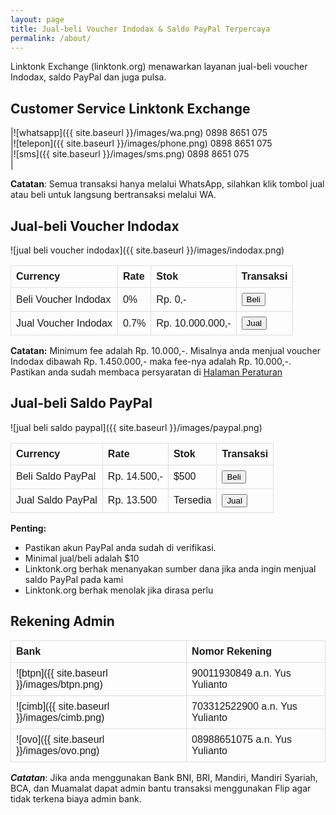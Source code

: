 ```yaml
---
layout: page
title: Jual-beli Voucher Indodax & Saldo PayPal Terpercaya
permalink: /about/
---
```


<style>
table {
  font-family: arial, sans-serif;
  border-collapse: collapse;
  width: 100%;
}

td, th {
  border: 1px solid #dddddd;
  text-align: left;
  padding: 8px;
}
</style>

Linktonk Exchange (linktonk.org) menawarkan layanan jual-beli voucher Indodax, saldo PayPal dan juga pulsa.

## Customer Service Linktonk Exchange

|![whatsapp]({{ site.baseurl }}/images/wa.png) 0898 8651 075 <br>|![telepon]({{ site.baseurl }}/images/phone.png) 0898 8651 075 <br>|![sms]({{ site.baseurl }}/images/sms.png) 0898 8651 075 <br>|

<b>Catatan</b>: Semua transaksi hanya melalui WhatsApp, silahkan klik tombol jual atau beli untuk langsung bertransaksi melalui WA.

## Jual-beli Voucher Indodax
![jual beli voucher indodax]({{ site.baseurl }}/images/indodax.png)

|<b>Currency|<b>Rate|<b>Stok|<b>Transaksi|
|---	|---  |---	|---	|
|Beli Voucher Indodax|0%|Rp. 0,-|<input type="button" value="Beli" onclick="window.location.href='https://wa.me/628988651075?text=Saya%20mau%20beli%20voucher%20Indodax%20linktonk.org'" />|
|Jual Voucher Indodax|0.7%|Rp. 10.000.000,-|<input type="button" value="Jual" onclick="window.location.href='https://wa.me/628988651075?text=Saya%20mau%20jual%20voucher%20Indodax%20linktonk.org'" />|
  
<b>Catatan:</b> Minimum fee adalah Rp. 10.000,-. Misalnya anda menjual voucher Indodax dibawah Rp. 1.450.000,- maka fee-nya adalah Rp. 10.000,-. Pastikan anda sudah membaca persyaratan di [Halaman Peraturan](https://linktonk.org/peraturan)

## Jual-beli Saldo PayPal
![jual beli saldo paypal]({{ site.baseurl }}/images/paypal.png)

|<b>Currency|<b>Rate|<b>Stok|<b>Transaksi|
|---	|---  |---	|---	|
|Beli Saldo PayPal|Rp. 14.500,-|$500|<input type="button" value="Beli" onclick="window.location.href='https://wa.me/628988651075?text=Saya%20mau%20beli%20saldo%20PayPal%20linktonk.org'" />|
|Jual Saldo PayPal|Rp. 13.500|Tersedia|<button name="button" onclick="https://wa.me/628988651075?text=Saya%20mau%20jual%20saldo%20PayPal%20linktonk.org">Jual</button>|
 
**Penting:**
- Pastikan akun PayPal anda sudah di verifikasi.
- Minimal jual/beli adalah $10
- Linktonk.org berhak menanyakan sumber dana jika anda ingin menjual saldo PayPal pada kami
- Linktonk.org berhak menolak jika dirasa perlu

## Rekening Admin

|<b>Bank|<b>Nomor Rekening|
|---	|---  |
|![btpn]({{ site.baseurl }}/images/btpn.png)|90011930849 a.n. Yus Yulianto|
|![cimb]({{ site.baseurl }}/images/cimb.png)|703312522900 a.n. Yus Yulianto|
|![ovo]({{ site.baseurl }}/images/ovo.png)|08988651075 a.n. Yus Yulianto|

<b><i>Catatan</i></b>: Jika anda menggunakan Bank BNI, BRI, Mandiri, Mandiri Syariah, BCA, dan Muamalat dapat admin bantu transaksi menggunakan Flip agar tidak terkena biaya admin bank.

